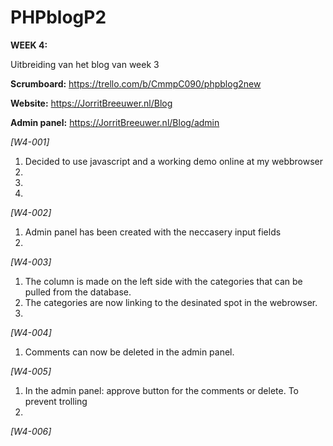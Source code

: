 # PHPblogP2

<b>WEEK 4:</b>

Uitbreiding van het blog van week 3

<b>Scrumboard:</b> https://trello.com/b/CmmpC090/phpblog2new

<b>Website:</b> https://JorritBreeuwer.nl/Blog

<b>Admin panel:</b> https://JorritBreeuwer.nl/Blog/admin


<i>[W4-001]</i> 
1. Decided to use javascript and a working demo online at my webbrowser
2.
3.
4.
                 
<i>[W4-002]</i> 
1. Admin panel has been created with the neccasery input fields
2.
<i>[W4-003]</i> 
1. The column is made on the left side with the categories that can be pulled from the database.
2. The categories are now linking to the desinated spot in the webrowser.
3.

<i>[W4-004]</i> 
1. Comments can now be deleted in the admin panel.

<i>[W4-005]</i> 
1. In the admin panel: approve button for the comments or delete. To prevent trolling  
2.

<i>[W4-006]</i> 
